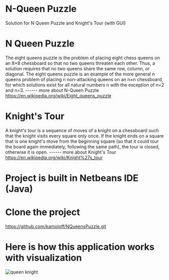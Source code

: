# N-Queen Puzzle
Solution for N Queen Puzzle and Knight's Tour (with GUI)


# N Queen Puzzle
The eight queens puzzle is the problem of placing eight chess queens on an 8×8 chessboard so that no two queens threaten each other. Thus, a solution requires that no two queens share the same row, column, or diagonal. The eight queens puzzle is an example of the more general n queens problem of placing n non-attacking queens on an n×n chessboard, for which solutions exist for all natural numbers n with the exception of n=2 and n=3.
------ more about N-Queen Puzzle https://en.wikipedia.org/wiki/Eight_queens_puzzle


# Knight's Tour
A knight's tour is a sequence of moves of a knight on a chessboard such that the knight visits every square only once. If the knight ends on a square that is one knight's move from the beginning square (so that it could tour the board again immediately, following the same path), the tour is closed, otherwise it is open.
------ more about Knight's Tour https://en.wikipedia.org/wiki/Knight%27s_tour

# Project is built in Netbeans IDE (Java)

# Clone the project
https://github.com/kamoloff/NQueensPuzzle.git

# Here is how this application works with visualization

![queen knight](https://user-images.githubusercontent.com/16644240/33441627-78b5ac84-d636-11e7-947d-4b8e3d78ca86.gif)

